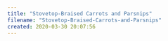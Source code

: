 ```yaml
---
title: "Stovetop-Braised Carrots and Parsnips"
filename: "Stovetop-Braised-Carrots-and-Parsnips"
created: 2020-03-30 20:07:56
---
```

